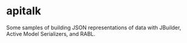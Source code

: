 apitalk
=======

Some samples of building JSON representations of data with JBuilder, Active Model Serializers, and RABL.

